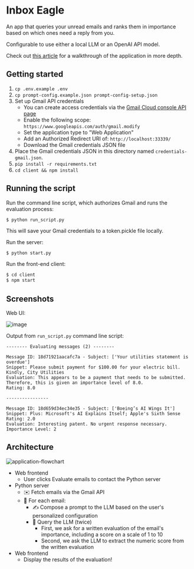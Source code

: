 # Inbox Eagle

An app that queries your unread emails and ranks them in importance based on which ones need a reply from you.

Configurable to use either a local LLM or an OpenAI API model.

Check out [this article](https://nathanclonts.com/prioritizing-your-email-inbox-with-ai/) for a walkthrough of the application in more depth.

## Getting started

1. `cp .env.example .env`
2. `cp prompt-config.example.json prompt-config-setup.json`
3. Set up Gmail API credentials
    - You can create access credentials via the [Gmail Cloud console API page](https://console.cloud.google.com/apis/library/gmail.googleapis.com)
    - Enable the following scope: `https://www.googleapis.com/auth/gmail.modify`
    - Set the application type to "Web Application"
    - Add an Authorized Redirect URI of: `http://localhost:33339/`
    - Download the Gmail credentials JSON file
4. Place the Gmail credentials JSON in this directory named `credentials-gmail.json`.
4. `pip install -r requirements.txt`
5. `cd client && npm install`

## Running the script

Run the command line script, which authorizes Gmail and runs the evaluation process:

```
$ python run_script.py
```

This will save your Gmail credentials to a token.pickle file locally.

Run the server:

```sh
$ python start.py
```

Run the front-end client:

```sh
$ cd client
$ npm start
```

## Screenshots

Web UI:

![image](https://github.com/naclonts/inbox-eagle/assets/10605105/a8ac0c3a-55f9-4866-b155-ce5e6d891ea6)



Output from `run_script.py` command line script:

```
-------- Evaluating messages (2) --------

Message ID: 18d71921aacafc7a - Subject: ['Your utilities statement is overdue']
Snippet: Please submit payment for $100.00 for your electric bill. Kindly, City Utilities
Evaluation: This appears to be a payment that needs to be submitted. Therefore, this is given an importance level of 8.0.
Rating: 8.0

----------------

Message ID: 18d659d34ec34e35 - Subject: ['Boeing’s AI Wings It']
Snippet: Plus: Microsoft's AI Explains Itself; Apple's Sixth Sense
Rating: 2.0
Evaluation: Interesting patent. No urgent response necessary. Importance Level: 2
```

## Architecture

![application-flowchart](https://github.com/naclonts/inbox-eagle/assets/10605105/21c04177-d746-4e89-899f-412a78174f9b)

- Web frontend
    - User clicks Evaluate emails to contact the Python server
- Python server
    - ✉️ Fetch emails via the Gmail API
    - 🔁 For each email:
        - ✍️ Compose a prompt to the LLM based on the user's personalized configuration
        - 🧠 Query the LLM (twice)
            - First, we ask for a written evaluation of the email's importance, including a score on a scale of 1 to 10
            - Second, we ask the LLM to extract the numeric score from the written evaluation
- Web frontend
    - Display the results of the evaluation!
